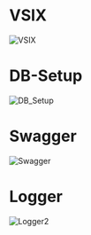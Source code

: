 # VSIX

![VSIX](https://user-images.githubusercontent.com/80381121/131610265-7fd6c1b1-42bf-4a48-a036-68e78a50b9d8.png)


# DB-Setup

![DB_Setup](https://user-images.githubusercontent.com/80381121/131612349-fd6d0ed9-d381-4517-99b3-ec6130923091.png)


# Swagger

![Swagger](https://user-images.githubusercontent.com/80381121/131610890-64e6f273-da39-430c-b2f3-67ccc105d87b.png)


# Logger

![Logger2](https://user-images.githubusercontent.com/80381121/131611498-0eb4d2be-d51f-418f-b70b-9ed9384509c8.png)


